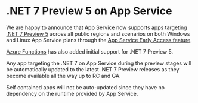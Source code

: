 # .NET 7 Preview 5 on App Service
  
We are happy to announce that App Service now supports apps targeting [.NET 7 Preview 5](https://dotnet.microsoft.com/download/dotnet/7.0) across all public regions and scenarios on both Windows and Linux App Service plans through the [App Service Early Access feature](https://aka.ms/app-service-early-access).

[Azure Functions](https://go.microsoft.com/fwlink/?linkid=2201098) has also added initial support for .NET 7 Preview 5.

Any app targeting the .NET 7 on App Service during the preview stages will be automatically updated to the latest .NET 7 Preview releases as they become available all the way up to RC and GA. 

Self contained apps will not be auto-updated since they have no dependency on the runtime provided by App Service.
